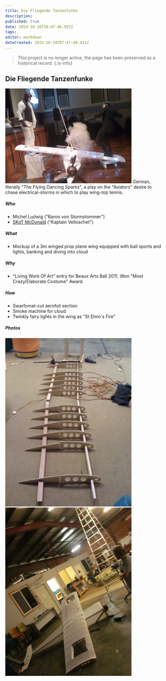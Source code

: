 ```yaml
---
title: Die Fliegende Tanzenfunke
description: 
published: true
date: 2024-10-16T10:47:46.957Z
tags: 
editor: markdown
dateCreated: 2022-10-19T07:47:49.411Z
---
```


> This project is no longer active, the page has been preserved as a historical record.
{.is-info}

## Die Fliegende Tanzenfunke

<img src="/projects/174906_10150253411311394_626921393_8121178_6218069_o.jpg" class="align-right" width="400" alt="174906_10150253411311394_626921393_8121178_6218069_o.jpg" /> German, literally "The Flying Dancing Sparks", a play on the "Aviators" desire to chase electrical-storms in which to play wing-top tennis.

##### Who

-   Michel Ludwig ("Baron von Sturmstommer")
-   [SKoT McDonald](/user/skot) ("Kaptain Velloschet")

##### What

-   Mockup of a 3m winged prop plane wing equipped with ball sports and lights, banking and diving into cloud

##### Why

-   "Living Work Of Art" entry for Beaux Arts Ball 2011. Won "Most Crazy/Elaborate Costume" Award.

##### How

-   Swarfomat-cut aerofoil section
-   Smoke machine for cloud
-   Twinkly fairy lights in the wing as "St Elmo's Fire"

##### Photos

<img src="/projects/barnstorm1.jpg" width="400" /><img src="/projects/img_2717.jpg" class="align-right" width="400" />
